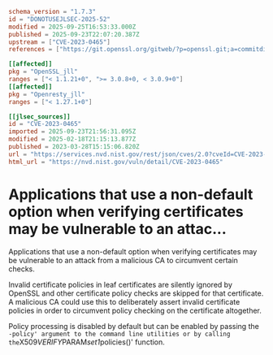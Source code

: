 ```toml
schema_version = "1.7.3"
id = "DONOTUSEJLSEC-2025-52"
modified = 2025-09-25T16:53:33.000Z
published = 2025-09-23T22:07:20.387Z
upstream = ["CVE-2023-0465"]
references = ["https://git.openssl.org/gitweb/?p=openssl.git;a=commitdiff;h=10325176f3d3e98c6e2b3bf5ab1e3b334de6947a", "https://git.openssl.org/gitweb/?p=openssl.git;a=commitdiff;h=1dd43e0709fece299b15208f36cc7c76209ba0bb", "https://git.openssl.org/gitweb/?p=openssl.git;a=commitdiff;h=b013765abfa80036dc779dd0e50602c57bb3bf95", "https://git.openssl.org/gitweb/?p=openssl.git;a=commitdiff;h=facfb1ab745646e97a1920977ae4a9965ea61d5c", "https://lists.debian.org/debian-lts-announce/2023/06/msg00011.html", "https://security.gentoo.org/glsa/202402-08", "https://security.netapp.com/advisory/ntap-20230414-0001/", "https://www.debian.org/security/2023/dsa-5417", "https://www.openssl.org/news/secadv/20230328.txt", "https://git.openssl.org/gitweb/?p=openssl.git;a=commitdiff;h=10325176f3d3e98c6e2b3bf5ab1e3b334de6947a", "https://git.openssl.org/gitweb/?p=openssl.git;a=commitdiff;h=1dd43e0709fece299b15208f36cc7c76209ba0bb", "https://git.openssl.org/gitweb/?p=openssl.git;a=commitdiff;h=b013765abfa80036dc779dd0e50602c57bb3bf95", "https://git.openssl.org/gitweb/?p=openssl.git;a=commitdiff;h=facfb1ab745646e97a1920977ae4a9965ea61d5c", "https://lists.debian.org/debian-lts-announce/2023/06/msg00011.html", "https://security.gentoo.org/glsa/202402-08", "https://security.netapp.com/advisory/ntap-20230414-0001/", "https://www.debian.org/security/2023/dsa-5417", "https://www.openssl.org/news/secadv/20230328.txt"]

[[affected]]
pkg = "OpenSSL_jll"
ranges = ["< 1.1.21+0", ">= 3.0.8+0, < 3.0.9+0"]
[[affected]]
pkg = "Openresty_jll"
ranges = ["< 1.27.1+0"]

[[jlsec_sources]]
id = "CVE-2023-0465"
imported = 2025-09-23T21:56:31.095Z
modified = 2025-02-18T21:15:13.877Z
published = 2023-03-28T15:15:06.820Z
url = "https://services.nvd.nist.gov/rest/json/cves/2.0?cveId=CVE-2023-0465"
html_url = "https://nvd.nist.gov/vuln/detail/CVE-2023-0465"
```

# Applications that use a non-default option when verifying certificates may be vulnerable to an attac...

Applications that use a non-default option when verifying certificates may be vulnerable to an attack from a malicious CA to circumvent certain checks.

Invalid certificate policies in leaf certificates are silently ignored by OpenSSL and other certificate policy checks are skipped for that certificate. A malicious CA could use this to deliberately assert invalid certificate policies in order to circumvent policy checking on the certificate altogether.

Policy processing is disabled by default but can be enabled by passing the `-policy' argument to the command line utilities or by calling the`X509*VERIFY*PARAM*set1*policies()' function.

